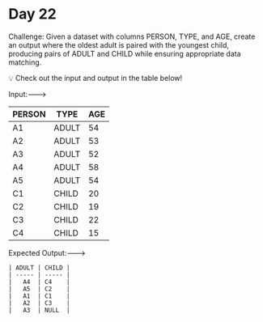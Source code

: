 # Day 22

Challenge: Given a dataset with columns PERSON, TYPE, and AGE,
create an output where the oldest adult is paired with the youngest child, producing pairs of ADULT and CHILD while ensuring appropriate data matching.

💡 Check out the input and output in the table below!

Input:--->

| PERSON | TYPE | AGE |
| ------ | ------ | --- |
| A1 | ADULT | 54 |
| A2 | ADULT | 53 |
| A3 | ADULT | 52 |
| A4 | ADULT | 58 |
| A5 | ADULT | 54 |
| C1 | CHILD | 20 |
| C2 | CHILD | 19 |
| C3 | CHILD | 22 |
| C4 | CHILD | 15 |


Expected Output:--->
```
| ADULT | CHILD |
| ----- | ----- |
|   A4  | C4    |
|   A5  | C2    |
|   A1  | C1    |
|   A2  | C3    |
|   A3  | NULL  |
```